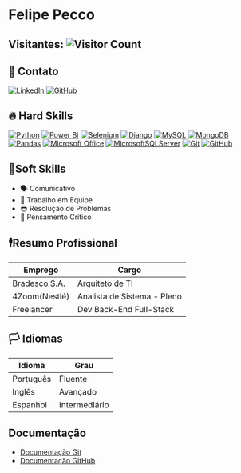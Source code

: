 # Felipe Pecco 
## Visitantes: ![Visitor Count](https://profile-counter.glitch.me/fpecco/count.svg) 


## 📓 Contato
[![LinkedIn](https://img.shields.io/badge/linkedin-%230077B5.svg?style=for-the-badge&logo=linkedin&logoColor=white)](https://www.linkedin.com/in/felipe-pecco/)
[![GitHub](https://img.shields.io/badge/GitHub-100000?style=for-the-badge&logo=github&logoColor=white)](https://github.com/fpecco)



## 🔥 Hard Skills

[![Python](https://img.shields.io/badge/python-3670A0?style=for-the-badge&logo=python&logoColor=ffdd54)](https://docs.python.org/3/)
[![Power Bi](https://img.shields.io/badge/power_bi-F2C811?style=for-the-badge&logo=powerbi&logoColor=black)](https://learn.microsoft.com/en-us/power-bi/)
[![Selenium](https://img.shields.io/badge/-selenium-CB02A?style=for-the-badge&logo=selenium&logoColor=white)](https://selenium-python.readthedocs.io)
[![Django](https://img.shields.io/badge/django-%23092E20.svg?style=for-the-badge&logo=django&logoColor=white)](https://docs.djangoproject.com/en/)
[![MySQL](https://img.shields.io/badge/MySQL-00000F?style=for-the-badge&logo=mysql&logoColor=white)](https://dev.mysql.com/doc/)
[![MongoDB](https://img.shields.io/badge/MongoDB-%234ea94b.svg?style=for-the-badge&logo=mongodb&logoColor=white)
](https://www.mongodb.com/docs/)[![Pandas](https://img.shields.io/badge/pandas-%23150458.svg?style=for-the-badge&logo=pandas&logoColor=white)](https://pandas.pydata.org/docs/)
[![Microsoft Office](https://img.shields.io/badge/Microsoft_Office-D83B01?style=for-the-badge&logo=microsoft-office&logoColor=white)](https://learn.microsoft.com/en-us/microsoft-365/?view=o365-worldwide)
[![MicrosoftSQLServer](https://img.shields.io/badge/Microsoft%20SQL%20Server-CC2927?style=for-the-badge&logo=microsoft%20sql%20server&logoColor=white)](https://learn.microsoft.com/en-us/sql/sql-server/)
[![Git](https://img.shields.io/badge/git-%23F05033.svg?style=for-the-badge&logo=git&logoColor=white)](https://git-scm.com/doc)
[![GitHub](https://img.shields.io/badge/github-%23121011.svg?style=for-the-badge&logo=github&logoColor=white)](https://docs.github.com/en)

## 🍦Soft Skills
- 🗣️ Comunicativo
- 👯 Trabalho em Equipe
- 😎 Resolução de Problemas
- 🧐 Pensamento Crítico

## 🕴️Resumo Profissional
| Emprego | Cargo |
|-------|---------|
|Bradesco S.A. | Arquiteto de TI |
|4Zoom(Nestlé) | Analista de Sistema - Pleno |
| Freelancer | Dev Back-End Full-Stack

## 🏳️ Idiomas
| Idioma | Grau |
|-------|---------|
|Português | Fluente |
|Inglês | Avançado |
| Espanhol | Intermediário
    
##  Documentação
- [Documentação Git](https://git-scm.com/doc)
- [Documentação GitHub](https://docs.github.com)
